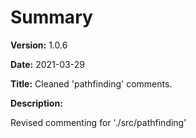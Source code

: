 # Summary

**Version:** 1.0.6

**Date:** 2021-03-29

**Title:** Cleaned 'pathfinding' comments.

**Description:**

Revised commenting for './src/pathfinding'